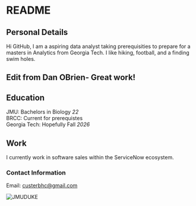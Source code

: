 # README
## Personal Details
Hi GitHub, I am a aspiring data analyst taking prerequisities to prepare for a masters in Analytics from Georgia Tech. 
I like hiking, football, and a finding swim holes. 

## Edit from Dan OBrien- Great work!

## Education
JMU: Bachelors in Biology _22_\
BRCC: Current for prerequistes\
Georgia Tech: Hopefully Fall _2026_

## Work
I currently work in software sales within the ServiceNow ecosystem.

### Contact Information
Email: custerbhc@gmail.com

![JMUDUKE](https://github.com/user-attachments/assets/ed312865-e9d5-483a-ba1b-fd3a84964ee7)

